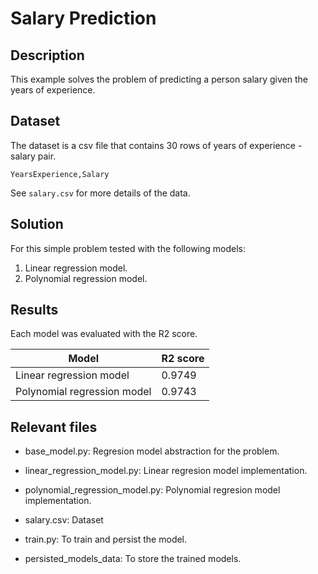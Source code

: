 # Salary Prediction

## Description
This example solves the problem of predicting a person salary given the years of experience. 

## Dataset
The dataset is a csv file that contains 30 rows of years of experience - salary pair.

```YearsExperience,Salary```

See `salary.csv` for more details of the data.

## Solution
For this simple problem tested with the following models:
  1. Linear regression model.
  2. Polynomial regression model.

## Results
Each model was evaluated with the R2 score.

| Model                        | R2 score      |
| ---------------------------- | ------------- |
| Linear regression model      | 0.9749        |
| Polynomial regression model  | 0.9743        |

## Relevant files
- base_model.py: Regresion model abstraction for the problem.

- linear_regression_model.py: Linear regresion model implementation.

- polynomial_regression_model.py: Polynomial regresion model implementation.

- salary.csv: Dataset

- train.py: To train and persist the model.

- persisted_models_data: To store the trained models.